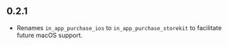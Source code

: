 ## 0.2.1

* Renames `in_app_purchase_ios` to `in_app_purchase_storekit` to facilitate
  future macOS support.
